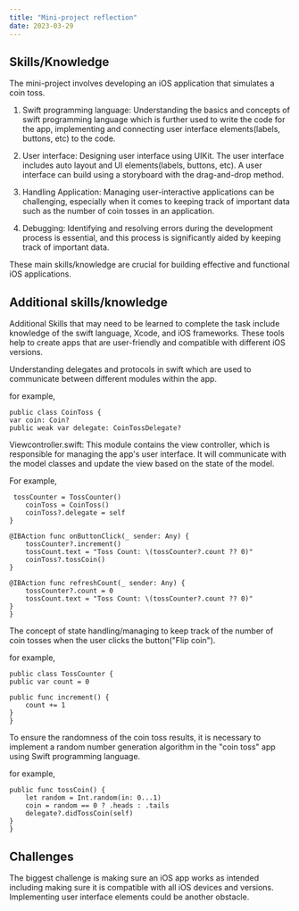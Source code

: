 ```yaml
---
title: "Mini-project reflection"
date: 2023-03-29
---
```


## Skills/Knowledge  
The mini-project involves developing an iOS application that simulates a coin toss.

1. Swift programming language: Understanding the basics and concepts of swift programming language which is further used to write the code for the app, implementing and connecting user interface elements(labels, buttons, etc) to the code.

2. User interface: Designing user interface using UIKit. The user interface includes auto layout and UI elements(labels, buttons, etc). A user interface can build using a storyboard with the drag-and-drop method.

3. Handling Application: Managing user-interactive applications can be challenging, especially when it comes to keeping track of important data such as the number of coin tosses in an application.

4. Debugging: Identifying and resolving errors during the development process is essential, and this process is significantly aided by keeping track of important data.

These main skills/knowledge are crucial for building effective and functional iOS applications.


## Additional skills/knowledge  
Additional Skills that may need to be learned to complete the task include knowledge of the swift language, Xcode, and iOS frameworks. These tools help to create apps that are user-friendly and compatible with different iOS versions.

Understanding delegates and protocols in swift which are used to communicate between different modules within the app.

for example, 

    public class CoinToss {
    var coin: Coin?
    public weak var delegate: CoinTossDelegate?
    
Viewcontroller.swift: This module contains the view controller, which is responsible for managing the app's user interface. It will communicate with the model classes and update the view based on the state of the model. 

For example, 

     tossCounter = TossCounter()
        coinToss = CoinToss()
        coinToss?.delegate = self
    }

    @IBAction func onButtonClick(_ sender: Any) {
        tossCounter?.increment()
        tossCount.text = "Toss Count: \(tossCounter?.count ?? 0)"
        coinToss?.tossCoin()
    }

    @IBAction func refreshCount(_ sender: Any) {
        tossCounter?.count = 0
        tossCount.text = "Toss Count: \(tossCounter?.count ?? 0)"
    }
    }

The concept of state handling/managing to keep track of the number of coin tosses when the user clicks the button("Flip coin"). 

for example,

    public class TossCounter {
    public var count = 0
    
    public func increment() {
        count += 1
    }
    }

To ensure the randomness of the coin toss results, it is necessary to implement a random number generation algorithm in the "coin toss" app using Swift programming language.

for example,

    public func tossCoin() {
        let random = Int.random(in: 0...1)
        coin = random == 0 ? .heads : .tails
        delegate?.didTossCoin(self)
    }
    }


## Challenges  

The biggest challenge is making sure an iOS app works as intended including making sure it is compatible with all iOS devices and versions. Implementing user interface elements could be another obstacle.
